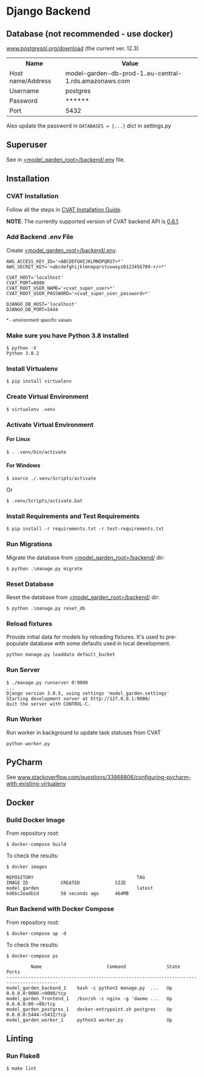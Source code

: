 # Django Backend

## Database (not recommended - use docker)
www.postgresql.org/download (the current ver. 12.3)

<table style="width:100%">
  <tr>
    <th style="text-align:center">Name</th>
    <th style="text-align:center">Value</th>
  </tr>
  <tr>
    <td>Host name/Address</td>
    <td>model-garden-db-prod-1.<id>.eu-central-1.rds.amazonaws.com</td>
  </tr>
  <tr>
    <td>Username</td>
    <td>postgres</td>
  </tr>
  <tr>
    <td>Password</td>
    <td>******</td>
  </tr>
  <tr>
    <td>Port</td>
    <td>5432</td>
  </tr>
</table>

Also update the password in `DATABASES = {...}` dict in settings.py

## Superuser
See in [<model_garden_root>/backend/.env](.env) file.

## Installation

### CVAT Installation
Follow all the steps in [CVAT Installation Guide](../cvat/README.md).

**NOTE**: The currently supported version of CVAT backend API is
 [0.6.1](www.github.com/openvinotoolkit/cvat/tree/v0.6.1).

### Add Backend .env File
Create [<model_garden_root>/backend/.env](.env).

```
AWS_ACCESS_KEY_ID='<ABCDEFGHIJKLMNOPQRST>*'
AWS_SECRET_KEY='<abcdefghijklmnopqrstuvwxyz0123456789-+/>*'

CVAT_HOST='localhost'
CVAT_PORT=8080
CVAT_ROOT_USER_NAME='<cvat_super_user>*'
CVAT_ROOT_USER_PASSWORD='<cvat_super_user_password>*'

DJANGO_DB_HOST='localhost'
DJANGO_DB_PORT=5444
```

<sup>* - environment specific values</sup>

### Make sure you have Python 3.8 installed
```
$ python -V
Python 3.8.2
```

### Install Virtualenv
```
$ pip install virtualenv
```

### Create Virtual Environment
```
$ virtualenv .venv
```

### Activate Virtual Environment
#### For Linux
```
$ . .venv/bin/activate
```
#### For Windows
```
$ source ./.venv/Scripts/activate
```
Or

```
$ .venv/Scripts/activate.bat
```
 
### Install Requirements and Test Requirements
```
$ pip install -r requirements.txt -r test-requirements.txt
```

### Run Migrations
Migrate the database from [<model_garden_root>/backend/](backend) dir:
```
$ python .\manage.py migrate
```
### Reset Database
Reset the database from [<model_garden_root>/backend/](backend) dir:
```
$ python .\manage.py reset_db
```

### Reload fixtures
Provide initial data for models by reloading fixtures. It's used to pre-populate
database with some defaults used in local development.
```
python manage.py loaddata default_bucket
```

### Run Server
```
$ ./manage.py runserver 0:9000
...
Django version 3.0.5, using settings 'model_garden.settings'
Starting development server at http://127.0.0.1:9000/
Quit the server with CONTROL-C.
```

### Run Worker
Run worker in background to update task statuses from CVAT
```
python worker.py
```

## PyCharm
See www.stackoverflow.com/questions/33868806/configuring-pycharm-with-existing-virtualenv

## Docker

### Build Docker Image
From repository root:
```
$ docker-compose build
```
To check the results:
```
$ docker images        
                                         
REPOSITORY                                      TAG                 IMAGE ID            CREATED             SIZE
model_garden                                    latest              bd6bc2eadb1d        58 seconds ago      464MB
```

### Run Backend with Docker Compose
From repository root:
```
$ docker-compose up -d
```
To check the results:
```
$ docker-compose ps   

         Name                        Command               State           Ports
-----------------------------------------------------------------------------------------
model_garden_backend_1    bash -c python3 manage.py  ...   Up      0.0.0.0:9000->9000/tcp
model_garden_frontend_1   /bin/sh -c nginx -g 'daemo ...   Up      0.0.0.0:80->80/tcp    
model_garden_postgres_1   docker-entrypoint.sh postgres    Up      0.0.0.0:5444->5432/tcp
model_garden_worker_1     python3 worker.py                Up
```


## Linting

### Run Flake8
```
$ make lint
```
